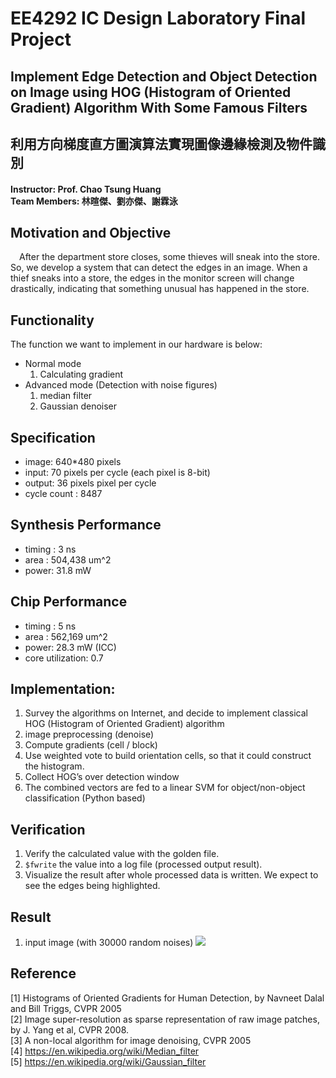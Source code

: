 # EE4292 IC Design Laboratory Final Project
## Implement Edge Detection and Object Detection on Image using HOG (Histogram of Oriented Gradient) Algorithm With Some Famous Filters
## 利用方向梯度直方圖演算法實現圖像邊緣檢測及物件識別
#### Instructor: Prof. Chao Tsung Huang</br>Team Members: 林暄傑、劉亦傑、謝霖泳

## Motivation and Objective
&emsp;After the department store closes, some thieves will sneak into the store. So, we develop a system that can detect the edges in an image. When a thief sneaks into a store, the edges in the monitor screen will change drastically, indicating that something unusual has happened in the store.

## Functionality
The function we want to implement in our hardware is below:
* Normal mode
    1. Calculating gradient
* Advanced mode (Detection with noise figures)
    1. median filter 
    2. Gaussian denoiser

## Specification
* image: 640*480 pixels
* input: 70 pixels per cycle (each pixel is 8-bit)
* output: 36 pixels pixel per cycle
* cycle count : 8487


## Synthesis Performance
* timing : 3 ns
* area : 504,438 um^2
* power: 31.8 mW

## Chip Performance
* timing : 5 ns
* area : 562,169 um^2
* power: 28.3 mW (ICC)
* core utilization: 0.7

## Implementation:
1. Survey the algorithms on Internet, and decide to implement classical HOG (Histogram of Oriented Gradient) algorithm
2. image preprocessing (denoise)
3. Compute gradients (cell / block)
4. Use weighted vote to build orientation cells, so that it could construct the histogram.
5. Collect HOG’s over detection window
6. The combined vectors are fed to a linear SVM for object/non-object classification (Python based)

## Verification
1. Verify the calculated value with the golden file.
2. `$fwrite` the value into a log file (processed output result).
3. Visualize the result after whole processed data is written. We expect to see the edges being highlighted.

## Result
1. input image (with 30000 random noises)
![]("flower_638_482_noise.jpg")

## Reference
[1] Histograms of Oriented Gradients for Human Detection, by Navneet Dalal and Bill Triggs, CVPR 2005</br>
[2] Image super-resolution as sparse representation of raw image patches, by J. Yang et al, CVPR 2008.</br>
[3] A non-local algorithm for image denoising, CVPR 2005</br>
[4] https://en.wikipedia.org/wiki/Median_filter</br>
[5] https://en.wikipedia.org/wiki/Gaussian_filter</br>